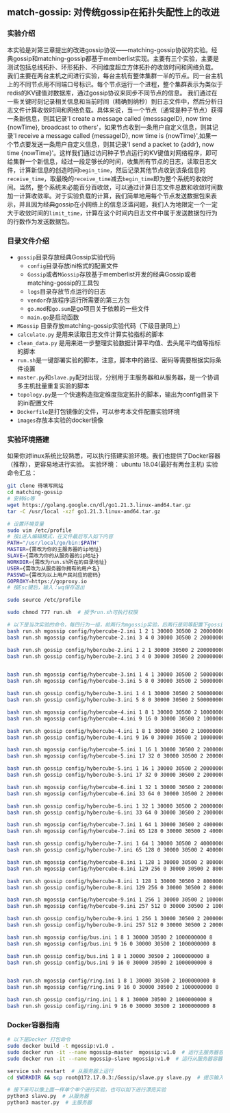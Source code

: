 ## match-gossip: 对传统gossip在拓扑失配性上的改进

### 实验介绍

本实验是对第三章提出的改进gossip协议——matching-gossip协议的实验。经典gossip和matching-gossip都基于memberlist实现。主要有三个实验，主要是测试包括总线拓扑、环形拓扑、不同维度超立方体拓扑的收敛时间和网络负载。
我们主要在两台主机之间进行实验，每台主机有整体集群一半的节点。同一台主机上的不同节点用不同端口号标识。每个节点运行一个进程，整个集群表示为类似于redis的KV键值对数据库，通过gossip协议来同步不同节点的信息。
我们通过在一些关键时刻记录相关信息和当前时间（精确到纳秒）到日志文件中，然后分析日志文件计算收敛时间和网络负载。具体来说，当一个节点（通常是种子节点）获得一条新信息，则其记录'I create a message called {messsageID}, now time {nowTime}, broadcast to others'，如果节点收到一条用户自定义信息，则其记录'I receive a message called {messageID}, now time is {nowTime}',如果一个节点要发送一条用户自定义信息，则其记录'I send a packet to {addr}, now time {nowTime}'。这样我们通过访问种子节点运行的KV键值对网络程序，即可给集群一个新信息，经过一段足够长的时间，收集所有节点的日志，读取日志文件，计算新信息的创造时间`begin_time`，然后记录其他节点收到该条信息的`receive_time`，取最晚的`receive_time`减去`begin_time`即为整个系统的收敛时间。当然，整个系统未必能百分百收敛，可以通过计算日志文件总数和收敛时间数加一计算收敛率。对于实验负载的计算，我们简单地用每个节点发送数据包来表示，并且因为经典gossip在小网络上的信息泛滥问题，我们人为地限定一个一定大于收敛时间的`limit_time`，计算在这个时间内日志文件中属于发送数据包行为的行数作为发送数据包。


### 目录文件介绍

 - `gossip`目录存放经典Gossip实验代码
    - `config`目录存放ini格式的配置文件
    - `Gossip`或者`MGossip`存放基于memberlist开发的经典Gossip或者matching-gossip的工具包
    - `logs`目录存放节点运行的日志
    - `vendor`存放程序运行所需要的第三方包
    - `go.mod`和`go.sum`是go项目关于依赖的一些文件
    - `main.go`是启动函数
 - `MGossip` 目录存放matching-gossip实验代码（下级目录同上）
 - `calculate.py` 是用来读取日志文件计算实验指标的脚本
 - `clean_data.py` 是用来进一步整理实验数据计算平均值、去头尾平均值等指标的脚本
 - `run.sh`是一键部署实验的脚本，注意，脚本中的路径、密码等需要根据实际条件设置
 - `master.py`和`slave.py`配对出现，分别用于主服务器和从服务器，是一个协调多主机批量重复实验的脚本
 - `topology.py`是一个快速构造指定维度指定拓扑的脚本，输出为config目录下的ini配置文件
 - `Dockerfile`是打包镜像的文件，可以参考本文件配置实验环境
 - `images`存放本实验的docker镜像

### 实验环境搭建
如果你对linux系统比较熟悉，可以执行搭建实验环境。我们也提供了Docker容器（推荐），更容易地进行实验。
实验环境： ubuntu 18.04(最好有两台主机)
实验命令汇总：
```sh
git clone 待填写网站
cd matching-gossip
# 安转Go等
wget https://golang.google.cn/dl/go1.21.3.linux-amd64.tar.gz 
tar -C /usr/local -xzf go1.21.3.linux-amd64.tar.gz

# 设置环境变量
sudo vim /etc/profile
# 按i进入编辑模式，在文件最后写入如下内容
PATH="/usr/local/go/bin:$PATH"
MASTER={需改为你的主服务器的ip地址}
SLAVE={需改为你的从服务器的ip地址}
WORKDIR={需改为run.sh所在的目录地址}
USER={需改为从服务器你拥有的用户名}
PASSWD={需改为以上用户民对应的密码}
GOPROXY=https://goproxy.io
# 按Esc键后，输入：wq保存退出

sudo source /etc/profile

sudo chmod 777 run.sh  # 授予run.sh可执行权限

# 以下是当次实验的命令，每四行为一组，前两行为mgossip实验，后两行是同等配置下gossip实验，第一行和第三行运行在主服务器上，第二、四行运行在从服务器上，可能需要现在一些工具请参考dockerfile文件。同时请确保从服务器运行了ssh服务
bash run.sh mgossip config/hybercube-2.ini 1 2 1 30000 30500 2 200000000 2
bash run.sh mgossip config/hybercube-2.ini 3 4 0 30000 30500 2 200000000 2

bash run.sh gossip config/hybercube-2.ini 1 2 1 30000 30500 2 200000000 2
bash run.sh gossip config/hybercube-2.ini 3 4 0 30000 30500 2 200000000 2


bash run.sh mgossip config/hybercube-3.ini 1 4 1 30000 30500 2 500000000 4
bash run.sh mgossip config/hybercube-3.ini 5 8 0 30000 30500 2 500000000 4

bash run.sh gossip config/hybercube-3.ini 1 4 1 30000 30500 2 500000000 4
bash run.sh gossip config/hybercube-3.ini 5 8 0 30000 30500 2 500000000 4

bash run.sh mgossip config/hybercube-4.ini 1 8 1 30000 30500 2 1000000000 8
bash run.sh mgossip config/hybercube-4.ini 9 16 0 30000 30500 2 1000000000 8

bash run.sh gossip config/hybercube-4.ini 1 8 1 30000 30500 2 1000000000 8
bash run.sh gossip config/hybercube-4.ini 9 16 0 30000 30500 2 1000000000 8

bash run.sh mgossip config/hybercube-5.ini 1 16 1 30000 30500 2 2000000000 16
bash run.sh mgossip config/hybercube-5.ini 17 32 0 30000 30500 2 2000000000 16

bash run.sh gossip config/hybercube-5.ini 1 16 1 30000 30500 2 2000000000 16
bash run.sh gossip config/hybercube-5.ini 17 32 0 30000 30500 2 2000000000 16

bash run.sh mgossip config/hybercube-6.ini 1 32 1 30000 30500 2 2000000000 32
bash run.sh mgossip config/hybercube-6.ini 33 64 0 30000 30500 2 2000000000 32

bash run.sh gossip config/hybercube-6.ini 1 32 1 30000 30500 2 2000000000 32
bash run.sh gossip config/hybercube-6.ini 33 64 0 30000 30500 2 2000000000 32

bash run.sh mgossip config/hybercube-7.ini 1 64 1 30000 30500 2 4000000000 64
bash run.sh mgossip config/hybercube-7.ini 65 128 0 30000 30500 2 4000000000 64

bash run.sh gossip config/hybercube-7.ini 1 64 1 30000 30500 2 4000000000 64
bash run.sh gossip config/hybercube-7.ini 65 128 0 30000 30500 2 4000000000 64

bash run.sh mgossip config/hybercube-8.ini 1 128 1 30000 30500 2 8000000000 128
bash run.sh mgossip config/hybercube-8.ini 129 256 0 30000 30500 2 8000000000 128

bash run.sh gossip config/hybercube-8.ini 1 128 1 30000 30500 2 8000000000 128
bash run.sh gossip config/hybercube-8.ini 129 256 0 30000 30500 2 8000000000 128

bash run.sh mgossip config/hybercube-9.ini 1 256 1 30000 30500 2 10000000000 256
bash run.sh mgossip config/hybercube-9.ini 257 512 0 30000 30500 2 10000000000 256

bash run.sh gossip config/hybercube-9.ini 1 256 1 30000 30500 2 2000000000 512
bash run.sh gossip config/hybercube-9.ini 257 512 0 30000 30500 2 2000000000 512

bash run.sh mgossip config/bus.ini 1 8 1 30000 30500 2 1000000000 8
bash run.sh mgossip config/bus.ini 9 16 0 30000 30500 2 1000000000 8

bash run.sh gossip config/bus.ini 1 8 1 30000 30500 2 1000000000 8
bash run.sh gossip config/bus.ini 9 16 0 30000 30500 2 1000000000 8


bash run.sh mgossip config/ring.ini 1 8 1 30000 30500 2 1000000000 8
bash run.sh mgossip config/ring.ini 9 16 0 30000 30500 2 1000000000 8

bash run.sh gossip config/ring.ini 1 8 1 30000 30500 2 1000000000 8
bash run.sh gossip config/ring.ini 9 16 0 30000 30500 2 1000000000 8
```


### Docker容器指南
```sh
# 以下是Docker 打包命令
sudo docker build -t mgossip:v1.0 .
sudo docker run -it --name mgossip-master  mgossip:v1.0  # 运行主服务器容器
sudo docker run -it --name mgossip-slave mgossip:v1.0  # 运行从服务器容器

service ssh restart  # 从服务器上运行
cd $WORKDIR && scp root@172.17.0.3:/Gossip/slave.py slave.py  # 提示输入yes

# 接下来可以像上面一样单个单个进行实验，也可以如下进行漂亮实验
python3 slave.py  # 从服务器
python3 master.py  # 主服务器
```